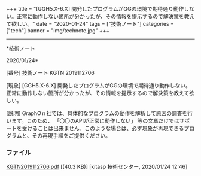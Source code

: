﻿+++
title = "[GGH5.X-6.X] 開発したプログラムがGGの環境で期待通り動作しない。正常に動作しない箇所が分かったが、その情報を提示するので解決策を教えて欲しい。"
date = "2020-01-24"
tags = ["技術ノート"]
categories = ["tech"]
banner = "img/technote.jpg"
+++

-----------------------------------------------------------------------------------------------------------------------------

*技術ノート

2020/01/24*


[番号]
技術ノート KGTN 2019112706

[現象]
[GGH5.X-6.X]
開発したプログラムがGGの環境で期待通り動作しない。正常に動作しない箇所が分かったが、その情報を提示するので解決策を教えて欲しい。

[説明]
GraphOｎ社では、具体的なプログラムの動作を解析して原因の調査を行います。このため、
「〇〇のAPIが正常に動作しない」
等の文章だけではサポートを受けることは出来ません。このような場合は、必ず現象が再現できるプログラムと、その再現手順をご提供ください。


### ファイル

 
 


[KGTN2019112706.pdf](http://techreport.kitasp.net/attachments/download/4436/KGTN2019112706.pdf)
 [(40.3 KB)] [kitasp 技術センター, 2020/01/24
12:46]


 


 

